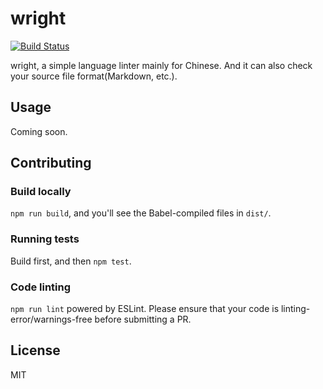 # wright

[![Build Status](https://travis-ci.org/laosb/wright.svg?branch=master)](https://travis-ci.org/laosb/wright)

wright, a simple language linter mainly for Chinese. And it can also check your source file format(Markdown, etc.).

## Usage

Coming soon.

## Contributing

### Build locally

`npm run build`, and you'll see the Babel-compiled files in `dist/`.

### Running tests

Build first, and then `npm test`.

### Code linting

`npm run lint` powered by ESLint. Please ensure that your code is linting-error/warnings-free before submitting a PR.

## License

MIT
